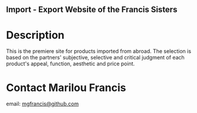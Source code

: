 Import - Export Website of the Francis Sisters
---

# Description

This is the premiere site for products imported from abroad. The selection is based on the partners' subjective, selective and critical judgment of each product's appeal, function, aesthetic and price point.

# Contact  Marilou Francis

email: mgfrancis@github.com